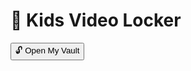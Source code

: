 <body>
  <h1>🎒 Kids Video Locker</h1>

  <!-- Vault unlock -->
  <div id="vaultScreen">
    <button onclick="openVault()">🔓 Open My Vault</button>
  </div>

  <!-- App content (hidden until vault opens) -->
  <div id="appContent" style="display:none;">
    <button id="homeBtn" onclick="showFolders()">🏠 Home</button>

    <div id="adminSection">
      <form id="videoForm">
        <input type="text" id="url" placeholder="YouTube link" required><br>
        <input type="text" id="title" placeholder="Title (optional)"><br>
        <input type="text" id="folder" placeholder="Folder name"><br>
        <button type="submit">Add Video</button>
      </form>
    </div>

    <div id="foldersContainer"></div>
    <div id="videoContainer" style="display:none;"></div>

    <button id="addBtn" onclick="showAddForm()">+</button>
  </div>

  <script>
    var STORAGE_KEY = "kids_videos_with_folders";
    var videos = [];

    // Load from localStorage
    try {
      var saved = localStorage.getItem(STORAGE_KEY);
      if (saved) videos = JSON.parse(saved);
    } catch(e){ videos = []; }

    function save() { localStorage.setItem(STORAGE_KEY, JSON.stringify(videos)); }

    // 🔑 Unlock vault
    function openVault() {
      var pin = prompt("Enter PIN (default: 9999)");
      if (pin === "9999") {
        document.getElementById("vaultScreen").style.display = "none";
        document.getElementById("appContent").style.display = "block";
        showFolders();
      } else {
        alert("Wrong PIN");
      }
    }

    function extractYouTubeId(url) {
      if (url.includes("youtu.be/")) return url.split("youtu.be/")[1].split(/[?&]/)[0];
      if (url.includes("watch?v=")) return url.split("watch?v=")[1].split("&")[0];
      if (url.includes("shorts/")) return url.split("shorts/")[1].split(/[?&]/)[0];
      return null;
    }

    // Render folders
    function renderFolders() {
      var container = document.getElementById("foldersContainer");
      container.innerHTML = "";
      var folders = {};
      videos.forEach(v => { if (!folders[v.folder]) folders[v.folder] = []; });

      for (var folderName in folders) {
        var card = document.createElement("div");
        card.className = "folderCard";
        card.onclick = (function(name){ return function(){ showFolderContents(name); }; })(folderName);

        var icon = document.createElement("div");
        icon.className = "folderIcon";
        icon.textContent = "📁";
        card.appendChild(icon);

        var nameDiv = document.createElement("div");
        nameDiv.className = "folderName";
        nameDiv.textContent = folderName;
        card.appendChild(nameDiv);

        container.appendChild(card);
      }
    }

    // Show folder contents
    function showFolderContents(folderName) {
      document.getElementById("foldersContainer").style.display =